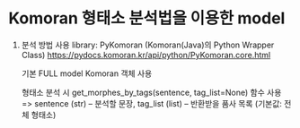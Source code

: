 # Komoran 형태소 분석법을 이용한 model

1. 분석 방법
    사용 library: PyKomoran (Komoran(Java)의 Python Wrapper Class)
    https://pydocs.komoran.kr/api/python/PyKomoran.core.html

    기본 FULL model Komoran 객체 사용
    
    형태소 분석 시 get_morphes_by_tags(sentence, tag_list=None) 함수 사용
    => sentence (str) – 분석할 문장, tag_list (list) – 반환받을 품사 목록 (기본값: 전체 형태소)